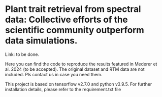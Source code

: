# Plant trait retrieval from spectral data: Collective efforts of the scientific community outperform data simulations.

Link: to be done.

Here you can find the code to reproduce the results featured in Mederer et al. 2024 (to be accepted).
The original dataset and RTM data are not included. Pls contact us in case you need them.

This project is based on tensorflow v2.7.0 and python v3.9.5.
For further installation details, please refer to the requirement.txt file
